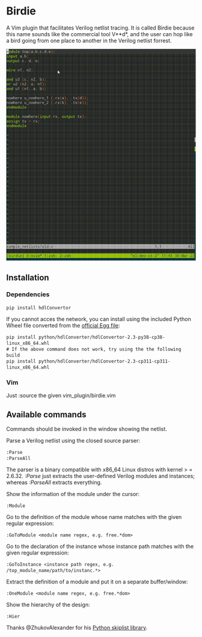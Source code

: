 # Birdie                                                                                                                             
A Vim plugin that facilitates Verilog netlist tracing. It is called Birdie because this name sounds like the commercial tool V\*\*d\*, and the user can hop like a bird going from one place to another in the Verilog netlist forrest.

![Birdie in action](https://github.com/tklam/birdie/blob/9f1e6b2807c2ab9fd65dd180b792acf6172794e6/birdie.gif)
  
## Installation
### Dependencies
```
pip install hdlConvertor
```

If you cannot acces the network, you can install using the included Python Wheel file converted from
the [official Egg
file](https://files.pythonhosted.org/packages/b8/dc/994c28ffa5a6a9d5a83baa630ce8b6da1da92abcd83ed582b83c7b5eb104/hdlConvertor-2.3-py3.8-linux-x86_64.egg):

```
pip install python/hdlConverter/hdlConvertor-2.3-py38-cp38-linux_x86_64.whl
# If the above command does not work, try using the the following build
pip install python/hdlConverter/hdlConvertor-2.3-cp311-cp311-linux_x86_64.whl
```

### Vim
Just :source the given vim_plugin/birdie.vim
   
## Available commands
Commands should be invoked in the window showing the netlist.

Parse a Verilog netlist using the closed source parser:
```
:Parse
:ParseAll
```
The parser is a binary compatible with x86_64 Linux distros with kernel > = 2.6.32. *:Parse* just extracts the user-defined Verilog modules and instances; whereas *:ParseAll* extracts everything.

Show the information of the module under the cursor:
```
:Module
```  

Go to the definition of the module whose name matches with the given regular expression:
```
:GoToModule <module name regex, e.g. free.*dom>
```

Go to the declaration of the instance whose instance path matches with the given regular expression:
```
:GoToInstance <instance path regex, e.g. /top_module_name/path/to/instanc.*>
```

Extract the definition of a module and put it on a separate buffer/window:
```
:OneModule <module name regex, e.g. free.*dom>
```                                            

Show the hierarchy of the design:
```
:Hier
```

Thanks @ZhukovAlexander for his [Python skiplist library](https://github.com/ZhukovAlexander/py-skiplist).
